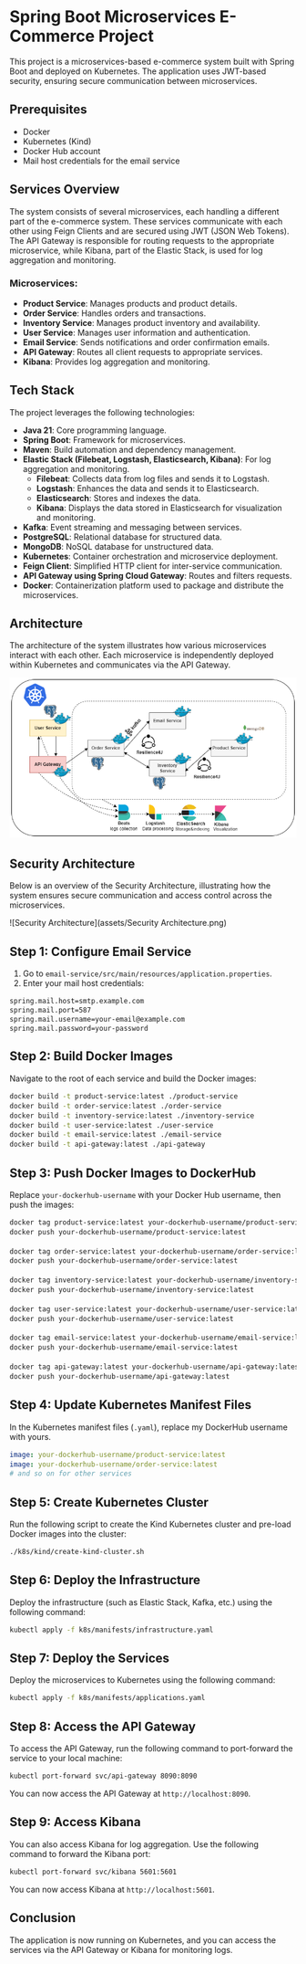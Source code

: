 # Spring Boot Microservices E-Commerce Project

This project is a microservices-based e-commerce system built with Spring Boot and deployed on Kubernetes. The application uses JWT-based security, ensuring secure communication between microservices.

## Prerequisites
- Docker
- Kubernetes (Kind)
- Docker Hub account
- Mail host credentials for the email service

## Services Overview

The system consists of several microservices, each handling a different part of the e-commerce system. These services communicate with each other using Feign Clients and are secured using JWT (JSON Web Tokens). The API Gateway is responsible for routing requests to the appropriate microservice, while Kibana, part of the Elastic Stack, is used for log aggregation and monitoring.

### Microservices:
- **Product Service**: Manages products and product details.
- **Order Service**: Handles orders and transactions.
- **Inventory Service**: Manages product inventory and availability.
- **User Service**: Manages user information and authentication.
- **Email Service**: Sends notifications and order confirmation emails.
- **API Gateway**: Routes all client requests to appropriate services.
- **Kibana**: Provides log aggregation and monitoring.

## Tech Stack

The project leverages the following technologies:

- **Java 21**: Core programming language.
- **Spring Boot**: Framework for microservices.
- **Maven**: Build automation and dependency management.
- **Elastic Stack (Filebeat, Logstash, Elasticsearch, Kibana)**: For log aggregation and monitoring.
    - **Filebeat**: Collects data from log files and sends it to Logstash.
    - **Logstash**: Enhances the data and sends it to Elasticsearch.
    - **Elasticsearch**: Stores and indexes the data.
    - **Kibana**: Displays the data stored in Elasticsearch for visualization and monitoring.
- **Kafka**: Event streaming and messaging between services.
- **PostgreSQL**: Relational database for structured data.
- **MongoDB**: NoSQL database for unstructured data.
- **Kubernetes**: Container orchestration and microservice deployment.
- **Feign Client**: Simplified HTTP client for inter-service communication.
- **API Gateway using Spring Cloud Gateway**: Routes and filters requests.
- **Docker**: Containerization platform used to package and distribute the microservices.

## Architecture

The architecture of the system illustrates how various microservices interact with each other. Each microservice is independently deployed within Kubernetes and communicates via the API Gateway.

![System Architecture](assets/Architecture.png)

## Security Architecture
Below is an overview of the Security Architecture, illustrating how the system ensures secure communication and access control across the microservices.

![Security Architecture](assets/Security Architecture.png)

## Step 1: Configure Email Service

1. Go to `email-service/src/main/resources/application.properties`.
2. Enter your mail host credentials:

```
spring.mail.host=smtp.example.com
spring.mail.port=587
spring.mail.username=your-email@example.com
spring.mail.password=your-password
```

## Step 2: Build Docker Images

Navigate to the root of each service and build the Docker images:

```bash
docker build -t product-service:latest ./product-service
docker build -t order-service:latest ./order-service
docker build -t inventory-service:latest ./inventory-service
docker build -t user-service:latest ./user-service
docker build -t email-service:latest ./email-service
docker build -t api-gateway:latest ./api-gateway
```

## Step 3: Push Docker Images to DockerHub

Replace `your-dockerhub-username` with your Docker Hub username, then push the images:

```bash
docker tag product-service:latest your-dockerhub-username/product-service:latest
docker push your-dockerhub-username/product-service:latest

docker tag order-service:latest your-dockerhub-username/order-service:latest
docker push your-dockerhub-username/order-service:latest

docker tag inventory-service:latest your-dockerhub-username/inventory-service:latest
docker push your-dockerhub-username/inventory-service:latest

docker tag user-service:latest your-dockerhub-username/user-service:latest
docker push your-dockerhub-username/user-service:latest

docker tag email-service:latest your-dockerhub-username/email-service:latest
docker push your-dockerhub-username/email-service:latest

docker tag api-gateway:latest your-dockerhub-username/api-gateway:latest
docker push your-dockerhub-username/api-gateway:latest
```

## Step 4: Update Kubernetes Manifest Files

In the Kubernetes manifest files (`.yaml`), replace my DockerHub username with yours.

```yaml
image: your-dockerhub-username/product-service:latest
image: your-dockerhub-username/order-service:latest
# and so on for other services
```

## Step 5: Create Kubernetes Cluster

Run the following script to create the Kind Kubernetes cluster and pre-load Docker images into the cluster:

```bash
./k8s/kind/create-kind-cluster.sh
```

## Step 6: Deploy the Infrastructure

Deploy the infrastructure (such as Elastic Stack, Kafka, etc.) using the following command:

```bash
kubectl apply -f k8s/manifests/infrastructure.yaml
```

## Step 7: Deploy the Services

Deploy the microservices to Kubernetes using the following command:

```bash
kubectl apply -f k8s/manifests/applications.yaml
```

## Step 8: Access the API Gateway

To access the API Gateway, run the following command to port-forward the service to your local machine:

```bash
kubectl port-forward svc/api-gateway 8090:8090
```

You can now access the API Gateway at `http://localhost:8090`.

## Step 9: Access Kibana

You can also access Kibana for log aggregation. Use the following command to forward the Kibana port:

```bash
kubectl port-forward svc/kibana 5601:5601
```

You can now access Kibana at `http://localhost:5601`.

## Conclusion

The application is now running on Kubernetes, and you can access the services via the API Gateway or Kibana for monitoring logs.